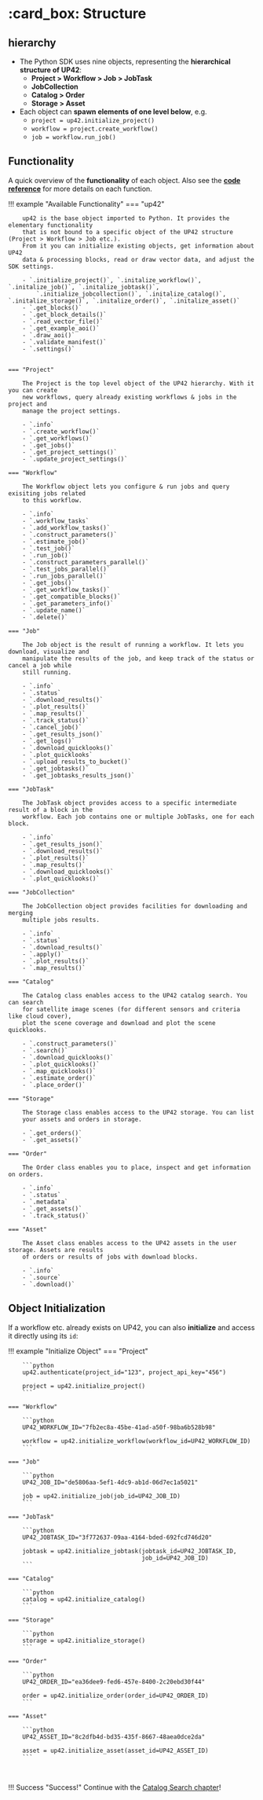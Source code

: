 # :card_box: Structure

## hierarchy

- The Python SDK uses nine objects, representing the **hierarchical structure of UP42**:
    - **Project > Workflow > Job > JobTask**
    - **JobCollection**
    - **Catalog > Order**
    - **Storage > Asset**
- Each object can **spawn elements of one level below**, e.g.
    - `project = up42.initialize_project()`
    - `workflow = project.create_workflow()`
    - `job = workflow.run_job()`


## Functionality

A quick overview of the **functionality** of each object. Also see the 
[**code reference**](https://sdk.up42.com/reference/project/) for more details on each
function.

!!! example "Available Functionality"
    === "up42"
    
        up42 is the base object imported to Python. It provides the elementary functionality 
        that is not bound to a specific object of the UP42 structure (Project > Workflow > Job etc.).
        From it you can initialize existing objects, get information about UP42 
        data & processing blocks, read or draw vector data, and adjust the SDK settings.

        - `.initialize_project()`, `.initalize_workflow()`, `.initalize_job()`, `.initalize_jobtask()`, 
            `.initialize_jobcollection()`, `.initalize_catalog()`, `.initalize_storage()`, `.initalize_order()`, `.initalize_asset()`
        - `.get_blocks()`
        - `.get_block_details()`
        - `.read_vector_file()`
        - `.get_example_aoi()`
        - `.draw_aoi()`
        - `.validate_manifest()`
        - `.settings()`

    
    === "Project"

        The Project is the top level object of the UP42 hierarchy. With it you can create 
        new workflows, query already existing workflows & jobs in the project and 
        manage the project settings.

        - `.info`
        - `.create_workflow()`
        - `.get_workflows()`
        - `.get_jobs()`
        - `.get_project_settings()`
        - `.update_project_settings()`
    
    === "Workflow"

        The Workflow object lets you configure & run jobs and query exisiting jobs related
        to this workflow.
        
        - `.info`
        - `.workflow_tasks`
        - `.add_workflow_tasks()`
        - `.construct_parameters()`
        - `.estimate_job()`
        - `.test_job()`
        - `.run_job()`
        - `.construct_parameters_parallel()`
        - `.test_jobs_parallel()`
        - `.run_jobs_parallel()`
        - `.get_jobs()`
        - `.get_workflow_tasks()`
        - `.get_compatible_blocks()`
        - `.get_parameters_info()`
        - `.update_name()`
        - `.delete()`
        
    === "Job"

        The Job object is the result of running a workflow. It lets you download, visualize and 
        manipulate the results of the job, and keep track of the status or cancel a job while
        still running.
    
        - `.info`
        - `.status`
        - `.download_results()`
        - `.plot_results()`
        - `.map_results()`
        - `.track_status()`
        - `.cancel_job()`
        - `.get_results_json()`
        - `.get_logs()`
        - `.download_quicklooks()`
        - `.plot_quicklooks`
        - `.upload_results_to_bucket()`
        - `.get_jobtasks()`
        - `.get_jobtasks_results_json()`
        
    === "JobTask"

        The JobTask object provides access to a specific intermediate result of a block in the 
        workflow. Each job contains one or multiple JobTasks, one for each block.
        
        - `.info`
        - `.get_results_json()`
        - `.download_results()`
        - `.plot_results()`
        - `.map_results()`
        - `.download_quicklooks()`
        - `.plot_quicklooks()`
        
    === "JobCollection"

        The JobCollection object provides facilities for downloading and merging
        multiple jobs results.
    
        - `.info`
        - `.status`
        - `.download_results()`
        - `.apply()`
        - `.plot_results()`
        - `.map_results()`
        
    === "Catalog"

        The Catalog class enables access to the UP42 catalog search. You can search
        for satellite image scenes (for different sensors and criteria like cloud cover),
        plot the scene coverage and download and plot the scene quicklooks.

        - `.construct_parameters()`
        - `.search()`
        - `.download_quicklooks()`
        - `.plot_quicklooks()`
        - `.map_quicklooks()`
        - `.estimate_order()`
        - `.place_order()`

    === "Storage"

        The Storage class enables access to the UP42 storage. You can list
        your assets and orders in storage.

        - `.get_orders()`
        - `.get_assets()`
    
    === "Order"

        The Order class enables you to place, inspect and get information on orders.

        - `.info`
        - `.status`
        - `.metadata`
        - `.get_assets()`
        - `.track_status()`
    
    === "Asset"

        The Asset class enables access to the UP42 assets in the user storage. Assets are results 
        of orders or results of jobs with download blocks.

        - `.info`
        - `.source`
        - `.download()`


        
        
## Object Initialization

If a workflow etc. already exists on UP42, you can also **initialize** and access it directly using its `id`:

!!! example "Initialize Object"
    === "Project"
    
        ```python
        up42.authenticate(project_id="123", project_api_key="456")
        
        project = up42.initialize_project()
        ```
    
    === "Workflow"

        ```python
        UP42_WORKFLOW_ID="7fb2ec8a-45be-41ad-a50f-98ba6b528b98"
        
        workflow = up42.initialize_workflow(workflow_id=UP42_WORKFLOW_ID)
        ```
        
    === "Job"

        ```python
        UP42_JOB_ID="de5806aa-5ef1-4dc9-ab1d-06d7ec1a5021"
        
        job = up42.initialize_job(job_id=UP42_JOB_ID)
        ```
      
    === "JobTask"
    
        ```python
        UP42_JOBTASK_ID="3f772637-09aa-4164-bded-692fcd746d20"
        
        jobtask = up42.initialize_jobtask(jobtask_id=UP42_JOBTASK_ID,
                                          job_id=UP42_JOB_ID)
        ```
       
    === "Catalog"
    
        ```python
        catalog = up42.initialize_catalog()
        ```
    
    === "Storage"
    
        ```python
        storage = up42.initialize_storage()
        ```
    
    === "Order"
    
        ```python
        UP42_ORDER_ID="ea36dee9-fed6-457e-8400-2c20ebd30f44"
        
        order = up42.initialize_order(order_id=UP42_ORDER_ID)
        ```
    
    === "Asset"
    
        ```python
        UP42_ASSET_ID="8c2dfb4d-bd35-435f-8667-48aea0dce2da"
        
        asset = up42.initialize_asset(asset_id=UP42_ASSET_ID)
        ```
        
<br>

!!! Success "Success!"
    Continue with the [Catalog Search chapter](catalog.md)!
